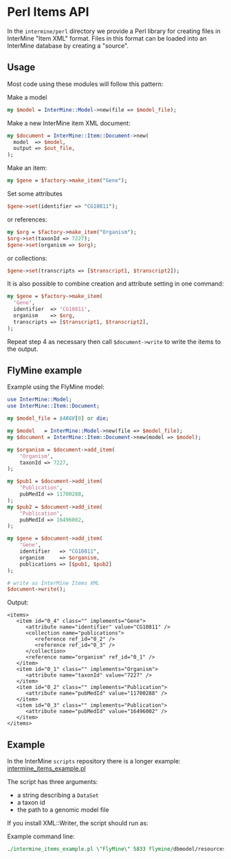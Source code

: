 # Perl Items API

In the `intermine/perl` directory we provide a Perl library for creating files in InterMine "Item XML" format. Files in this format can be loaded into an InterMine database by creating a "source".

## Usage

Most code using these modules will follow this pattern:

Make a model

```perl
my $model = InterMine::Model->new(file => $model_file);
```

Make a new InterMine item XML document:

```perl
my $document = InterMine::Item::Document->new(
  model  => $model,
  output => $out_file,
);
```

Make an item:

```perl
my $gene = $factory->make_item("Gene");
```

Set some attributes

```perl
$gene->set(identifier => "CG10811");
```

or references:

```perl
my $org = $factory->make_item("Organism");
$org->set(taxonId => 7227);
$gene->set(organism => $org);
```

or collections:

```perl
$gene->set(transcripts => [$transcript1, $transcript2]);
```

It is also possible to combine creation and attribute setting in one command:

```perl
my $gene = $factory->make_item(
  'Gene',
  identifier  => 'CG10811',
  organism    => $org,
  transcripts => [$transcript1, $transcript2],
);
```

Repeat step 4 as necessary then call `$document->write` to write the items to the output.

## FlyMine example

Example using the FlyMine model:

```perl
use InterMine::Model;
use InterMine::Item::Document;

my $model_file = $ARGV[0] or die;

my $model   = InterMine::Model->new(file => $model_file);
my $document = InterMine::Item::Document->new(model => $model);

my $organism = $document->add_item(
    'Organism',
    taxonId => 7227,
);

my $pub1 = $document->add_item(
    'Publication',
    pubMedId => 11700288,
);
my $pub2 = $document->add_item(
    'Publication',
    pubMedId => 16496002,
);

my $gene = $document->add_item(
    'Gene',
    identifier   => "CG10811",
    organism     => $organism,
    publications => [$pub1, $pub2]
);

# write as InterMine Items XML
$document->write();
```

Output:

```markup
<items>
   <item id="0_4" class="" implements="Gene">
      <attribute name="identifier" value="CG10811" />
      <collection name="publications">
         <reference ref_id="0_2" />
         <reference ref_id="0_3" />
      </collection>
      <reference name="organism" ref_id="0_1" />
   </item>
   <item id="0_1" class="" implements="Organism">
      <attribute name="taxonId" value="7227" />
   </item>
   <item id="0_2" class="" implements="Publication">
      <attribute name="pubMedId" value="11700288" />
   </item>
   <item id="0_3" class="" implements="Publication">
      <attribute name="pubMedId" value="16496002" />
   </item>
</items>
```

## Example

In the InterMine `scripts` repository there is a longer example: [intermine\_items\_example.pl](https://github.com/intermine/intermine-scripts/blob/master/examples/intermine_items_example.pl)

The script has three arguments:

* a string describing a `DataSet`
* a taxon id
* the path to a genomic model file

If you install XML::Writer, the script should run as:

Example command line:

```perl
./intermine_items_example.pl \"FlyMine\" 5833 flymine/dbmodel/resources/main/genomic_model.xml
```
